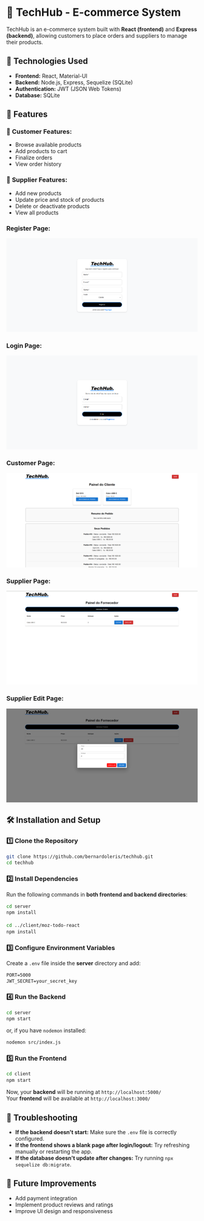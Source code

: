 # 🛒 TechHub - E-commerce System  

TechHub is an e-commerce system built with **React (frontend)** and **Express (backend)**, allowing customers to place orders and suppliers to manage their products.  

## 🚀 Technologies Used  

- **Frontend:** React, Material-UI  
- **Backend:** Node.js, Express, Sequelize (SQLite)  
- **Authentication:** JWT (JSON Web Tokens)  
- **Database:** SQLite  

## 📌 Features  

### 🔹 **Customer Features:**  
- Browse available products  
- Add products to cart  
- Finalize orders  
- View order history  

### 🔹 **Supplier Features:**  
- Add new products  
- Update price and stock of products  
- Delete or deactivate products  
- View all products  

### Register Page:
<img src="./project-images/register-page.png">

### Login Page:
<img src="./project-images/login-page.png">

### Customer Page:
<img src="./project-images/customer-page.png">

### Supplier Page:
<img src="./project-images/supplier-page.png">

### Supplier Edit Page:
<img src="./project-images/supplier-page2.png">

## 🛠️ Installation and Setup  

### **1️⃣ Clone the Repository**  
```bash
git clone https://github.com/bernardoleris/techhub.git
cd techhub
```

### **2️⃣ Install Dependencies**  
Run the following commands in **both frontend and backend directories**:  
```bash
cd server
npm install

cd ../client/moz-todo-react
npm install
```

### **3️⃣ Configure Environment Variables**  
Create a `.env` file inside the **server** directory and add:  
```
PORT=5000
JWT_SECRET=your_secret_key
```

### **4️⃣ Run the Backend**  
```bash
cd server
npm start
```
or, if you have `nodemon` installed:  
```bash
nodemon src/index.js
```

### **5️⃣ Run the Frontend**  
```bash
cd client
npm start
```

Now, your **backend** will be running at `http://localhost:5000/`  
Your **frontend** will be available at `http://localhost:3000/`  

## 🔧 Troubleshooting  

- **If the backend doesn't start:** Make sure the `.env` file is correctly configured.  
- **If the frontend shows a blank page after login/logout:** Try refreshing manually or restarting the app.  
- **If the database doesn't update after changes:** Try running `npx sequelize db:migrate`.  

## 📌 Future Improvements  

- Add payment integration  
- Implement product reviews and ratings  
- Improve UI design and responsiveness  
